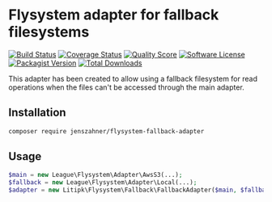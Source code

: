 # Flysystem adapter for fallback filesystems

[![Build Status](https://img.shields.io/travis/jenszahner/flysystem-fallback-adapter/master.svg?style=flat-square)](https://travis-ci.org/jenszahner/flysystem-fallback-adapter)
[![Coverage Status](https://img.shields.io/scrutinizer/coverage/g/jenszahner/flysystem-fallback-adapter.svg?style=flat-square)](https://scrutinizer-ci.com/g/jenszahner/flysystem-fallback-adapter/code-structure)
[![Quality Score](https://img.shields.io/scrutinizer/g/litipk/flysystem-fallback-adapter.svg?style=flat-square)](https://scrutinizer-ci.com/g/jenszahner/flysystem-fallback-adapter)
[![Software License](https://img.shields.io/badge/license-MIT-brightgreen.svg?style=flat-square)](LICENSE)
[![Packagist Version](https://img.shields.io/packagist/v/litipk/flysystem-fallback-adapter.svg?style=flat-square)](https://packagist.org/packages/jenszahner/flysystem-fallback-adapter)
[![Total Downloads](https://img.shields.io/packagist/dt/litipk/flysystem-fallback-adapter.svg?style=flat-square)](https://packagist.org/packages/jenszahner/flysystem-fallback-adapter)


This adapter has been created to allow using a fallback filesystem for read operations when the files can't be accessed
through the main adapter.


## Installation

```bash
composer require jenszahner/flysystem-fallback-adapter
```

## Usage

```php
$main = new League\Flysystem\Adapter\AwsS3(...);
$fallback = new League\Flysystem\Adapter\Local(...);
$adapter = new Litipk\Flysystem\Fallback\FallbackAdapter($main, $fallback);
```
